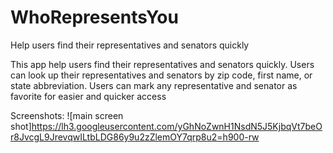 # WhoRepresentsYou
Help users find their representatives and senators quickly

This app help users find their representatives and senators quickly.
Users can look up their representatives and senators by zip code, first name, or state abbreviation.
Users can mark any representative and senator as favorite for easier and quicker access

Screenshots:
![main screen shot]https://lh3.googleusercontent.com/yGhNoZwnH1NsdN5J5KjbqVt7beOr8JvcgL9JrevqwILtbLDG86y9u2zZlemOY7qrp8u2=h900-rw
